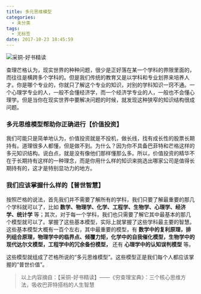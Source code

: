 ```yaml
---
title: 多元思维模型
categories:
  - 未分类
tags:
  - 无标签
date: 2017-10-23 18:45:59
---
```


![采铜-好书精读](https://github.com/user-attachments/assets/b5dd20fb-796d-4134-8bf5-767d12a6694b)

查理芒格认为，现实世界的种种问题，很少是正好落在某一个学科的界限里面的，而往往是横跨多个学科的。但是我们传统的教育又是以学科和专业划界来培养人才。你是哪个专业的，你就只了解这个专业的知识，对别的学科知识一窍不通。一个心理学专业的人，一般不会懂经济学，而一个经济学专业的人，一般也不会懂心理学。但是当你在现实世界中要解决问题的时候，就发现这种狭窄的知识结构很成问题。

### **多元思维模型帮助你正确进行【价值投资】**

我们可能只是简单地认为，价值投资就是不投机，做长线，找有成长性的股票长期持有。道理很多人都懂，但是做不到。为什么？因为你不具备巴菲特和芒格这样的多元知识结构。说白点，就是没有像他们那样懂那么多。所以，价值投资的精华不在于长期持有这样的一种理念，而是你用什么样的知识来挑选出哪家公司是值得长期持有的，这才是特别显功力的地方。

### **我们应该掌握什么样的【普世智慧】**

按照芒格的说法，首先我们并不需要了解所有的学科，我们只要了解最重要的那几个学科就可以了，比如 **数学、物理学、化学、工程学、生物学、心理学、经济学、统计学** 等；其次，对于每一个学科，我们也只需要了解它其中最基本的那几个模型就可以了。掌握了这些基本模型，实际上就掌握了这些学科最主要的智慧。这些基本模型大概有一百个左右，其中最重要的模型，有 **数学中的复利原理，排列组合原理，物理学中的临界点、倾覆力矩，化学中的自我催化模型，生物学中的现代达尔文模型，工程学中的冗余备份模型，** 还有 **心理学中的认知误判模型** 等。

这些模型就组成了芒格所说的“多元思维模型”。这些模型正是我们每个人都应该掌握的“普世价值”。

> 以上内容摘自：【采铜-好书精读】——《穷查理宝典》：三个核心思维方法，吸收巴菲特搭档的人生智慧
